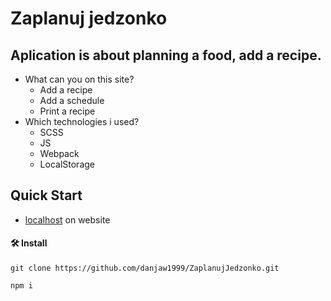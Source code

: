 # Zaplanuj jedzonko

## Aplication is about planning a food, add a recipe.


- What can you on this site?
  - Add a recipe
  - Add a schedule
  - Print a recipe
- Which technologies i used?
  - SCSS
  - JS
  - Webpack
  - LocalStorage

## Quick Start
* [localhost](https://zaplanujedzonko.5v.pl) on website

#### 🛠 Install

```
git clone https://github.com/danjaw1999/ZaplanujJedzonko.git
```

```
npm i
```


